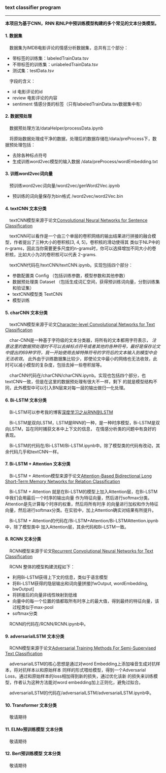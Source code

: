 ### text classifier program
***
**本项目为基于CNN，RNN 和NLP中预训练模型构建的多个常见的文本分类模型。**

#### 1. 数据集
&ensp;&ensp;数据集为IMDB电影评论的情感分析数据集，总共有三个部分：
* 带标签的训练集：labeledTrainData.tsv
* 不带标签的训练集：unlabeledTrainData.tsv
* 测试集：testData.tsv

&ensp;&ensp;字段的含义：
* id  电影评论的id
* review  电影评论的内容
* sentiment  情感分类的标签（只有labeledTrainData.tsv数据集中有）

#### 2. 数据预处理 
&ensp;&ensp;数据预处理方法/dataHelper/processData.ipynb

&ensp;&ensp;将原始数据处理成干净的数据，处理后的数据存储在/data/preProcess下，数据预处理包括：
* 去除各种标点符号
* 生成训练word2vec模型的输入数据 /data/preProcess/wordEmbedding.txt

#### 3. 训练word2vec词向量
&ensp;&ensp;预训练word2vec词向量/word2vec/genWord2Vec.ipynb
* 预训练的词向量保存为bin格式 /word2vec/word2Vec.bin

#### 4. textCNN 文本分类
&ensp;&ensp;textCNN模型来源于论文[Convolutional Neural Networks for Sentence Classification](https://arxiv.org/abs/1408.5882)

&ensp;&ensp;textCNN可以看作是一个由三个单层的卷积网络的输出结果进行拼接的融合模型，作者提出了三种大小的卷积核[3, 4, 5]，卷积核的滑动使得其
类似于NLP中的n-grams，因此当你需要更多尺度的n-grams时，你可以选择增加不同大小的卷积核，比如大小为2的卷积核可以代表
2-grams.

&ensp;&ensp;textCNN代码在/textCNN/textCNN.ipynb。实现包括四个部分：
* 参数配置类 Config （包括训练参数，模型参数和其他参数）
* 数据预处理类 Dataset （包括生成词汇空间，获得预训练词向量，分割训练集和验证集）
* textCNN模型类 TextCNN
* 模型训练

#### 5. charCNN 文本分类
&ensp;&ensp;textCNN模型来源于论文[Character-level Convolutional Networks for Text
Classification](https://arxiv.org/abs/1509.01626)

&ensp;&ensp;char-CNN是一种基于字符级的文本分类器，将所有的文本都用字符表示，
*注意这里的数据预处理时不可以去掉标点符号或者其他的各种符号，最好是保存论文中提出的69种字符，我一开始使用去掉特殊符号的字符后的文本输入到模型中会无法收敛*。
此外由于训练数据集比较少，即使论文中最小的网络也无法收敛，此时可以减小模型的复杂度，包括去掉一些卷积层等。

&ensp;&ensp;charCNN代码在/charCNN/charCNN.ipynb。实现也包括四个部分，也textCNN一致，但是在这里的数据预处理有很大不一样，剩下
的就是模型结构不同，此外模型中可以引入BN层来对每一层的输出做归一化处理。

#### 6. Bi-LSTM 文本分类
&ensp;&ensp;Bi-LSTM可以参考我的博客[深度学习之从RNN到LSTM](https://www.cnblogs.com/jiangxinyang/p/9362922.html)

&ensp;&ensp;Bi-LSTM是双向LSTM，LSTM是RNN的一种，是一种时序模型，Bi-LSTM是双向LSTM，旨在同时捕获文本中上下文的信息，
在情感分析类的问题中有良好的表现。

&ensp;&ensp;Bi-LSTM的代码在/Bi-LSTM/Bi-LSTM.ipynb中。除了模型类的代码有改动，其余代码几乎和textCNN一样。

#### 7. Bi-LSTM + Attention 文本分类
&ensp;&ensp;Bi-LSTM + Attention模型来源于论文[Attention-Based Bidirectional Long Short-Term Memory Networks for
Relation Classification](http://aclweb.org/anthology/Y/Y15/Y15-1009.pdf)

&ensp;&ensp;Bi-LSTM + Attention 就是在Bi-LSTM的模型上加入Attention层，在Bi-LSTM中我们会用最后一个时序的输出向量
作为特征向量，然后进行softmax分类。Attention是先计算每个时序的权重，然后将所有时序
的向量进行加权和作为特征向量，然后进行softmax分类。在实验中，加上Attention确实对结果有所提升。

&ensp;&ensp;Bi-LSTM + Attention的代码在/Bi-LSTM+Attention/Bi-LSTMAttention.ipynb中，除了模型类中
加入Attention层，其余代码和Bi-LSTM一致。

#### 8. RCNN 文本分类
&ensp;&ensp;RCNN模型来源于论文[Recurrent Convolutional Neural Networks for Text Classification](https://arxiv.org/abs/1609.04243)

&ensp;&ensp;RCNN 整体的模型构建流程如下：
* 利用Bi-LSTM获得上下文的信息，类似于语言模型
* 将Bi-LSTM获得的隐层输出和词向量拼接[fwOutput, wordEmbedding, bwOutput]
* 将拼接后的向量非线性映射到低维
* 向量中的每一个位置的值都取所有时序上的最大值，得到最终的特征向量，该过程类似于max-pool
* softmax分类

&ensp;&ensp;RCNN的代码在/RCNN/RCNN.ipynb中。

#### 9. adversarialLSTM 文本分类
&ensp;&ensp;RCNN模型来源于论文[Adversarial Training Methods
For Semi-Supervised Text Classification](https://arxiv.org/abs/1605.07725)

&ensp;&ensp;adversarialLSTM的核心思想是通过对word Embedding上添加噪音生成对抗样本，将对抗样本以和原始样本
同样的形式喂给模型，得到一个Adversarial Loss，通过和原始样本的loss相加得到新的损失，通过优化该新
的损失来训练模型，作者认为这种方法能对word embedding加上正则化，避免过拟合。

&ensp;&ensp;adversarialLSTM的代码在/adversarialLSTM/adversarialLSTM.ipynb中。

#### 10. Transformer 文本分类
&ensp;&ensp;敬请期待
#### 11. ELMo预训练模型 文本分类
&ensp;&ensp;敬请期待
#### 12. Bert预训练模型 文本分类
&ensp;&ensp;敬请期待


